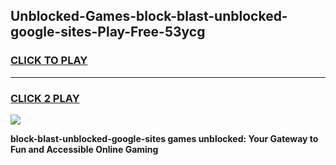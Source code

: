
## Unblocked-Games-block-blast-unblocked-google-sites-Play-Free-53ycg
<h3>
<a href="https://premium76.site?title=block-blast-unblocked-google-sites&ref=21A">CLICK TO PLAY</a></h3>
<hr>

<h3>
<a href="https://premium76.site?title=block-blast-unblocked-google-sites&ref=21A">CLICK 2 PLAY</a>
  
</h3>

<a href="https://premium76.site?title=block-blast-unblocked-google-sites&ref=21A"><img src="https://clearcache.store/games.png"></a>


**block-blast-unblocked-google-sites games unblocked: Your Gateway to Fun and Accessible Online Gaming**

